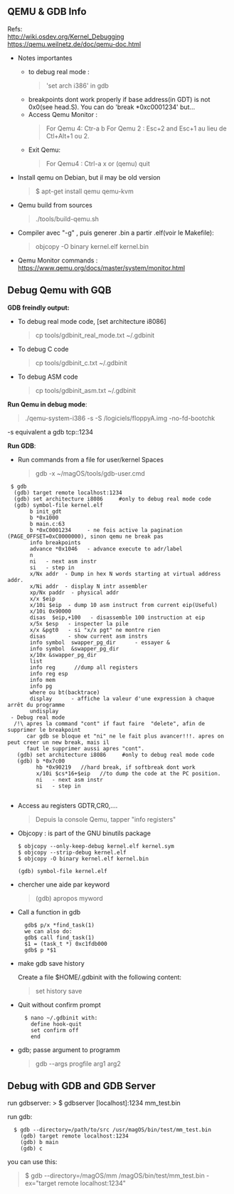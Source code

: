 ## QEMU & GDB Info
Refs:  
  http://wiki.osdev.org/Kernel_Debugging  
  https://qemu.weilnetz.de/doc/qemu-doc.html  

- Notes importantes
   - to debug real mode : 
     > 'set arch i386' in gdb
   - breakpoints dont work properly if  base address(in GDT) is not 0x0(see head.S). You can do 'break *0xc0001234' but...
   - Access Qemu Monitor :
     > For Qemu 4: Ctr-a b 
     > For Qemu 2 : Esc+2 and Esc+1 au lieu de Ctl+Alt+1 ou 2. 
   - Exit Qemu:
     > For Qemu4 : Ctrl-a x
     or 
     > (qemu) quit
     
  
- Install qemu on Debian, but il may be old version
  > $ apt-get install qemu qemu-kvm
  
- Qemu build from sources
  > ./tools/build-qemu.sh
  
- Compiler avec "-g" , puis generer .bin a partir .elf(voir le Makefile):
  > objcopy -O binary  kernel.elf kernel.bin

- Qemu Monitor commands : https://www.qemu.org/docs/master/system/monitor.html


## Debug Qemu with  GQB

**GDB freindly output:**
  - To debug real mode code, [set architecture i8086]
    > cp tools/gdbinit_real_mode.txt ~/.gdbinit
  - To debug C code
    > cp tools/gdbinit_c.txt ~/.gdbinit  
  - To debug ASM code
    > cp tools/gdbinit_asm.txt ~/.gdbinit


**Run Qemu in debug mode**:

> ./qemu-system-i386 -s -S /logiciels/floppyA.img -no-fd-bootchk 

-s equivalent a gdb tcp::1234



**Run GDB**:
- Run commands from a file for user/kernel Spaces
  > gdb -x ~/magOS/tools/gdb-user.cmd

~~~
 $ gdb
  (gdb) target remote localhost:1234
  (gdb) set architecture i8086     #only to debug real mode code
  (gdb) symbol-file kernel.elf
       b init_gdt
       b *0x1000
       b main.c:63
       b *0xC0001234     - ne fois active la pagination (PAGE_OFFSET=0xC0000000), sinon qemu ne break pas
       info breakpoints
       advance *0x1046   - advance execute to adr/label
       n
       ni   - next asm instr
       si   - step in 
       x/Nx addr  - Dump in hex N words starting at virtual address addr. 
       x/Ni addr  - display N intr assembler
       xp/Nx paddr  - physical addr
       x/x $eip
       x/10i $eip  - dump 10 asm instruct from current eip(Useful)
       x/10i 0x90000
       disas  $eip,+100   - disassemble 100 instruction at eip
       x/5x $esp   - inspecter la pile 
       x/x &pgt0   - si "x/x pgt" ne montre rien
       disas       - show current asm instrs
       info symbol  swapper_pg_dir      - essayer &
       info symbol  &swapper_pg_dir
       x/10x &swapper_pg_dir
       list
       info reg      //dump all registers
       info reg esp
       info mem
       info pg
       where ou bt(backtrace)
       display 	  	- affiche la valeur d'une expression à chaque arrêt du programme
       undisplay
 - Debug real mode
  /!\ apres la command "cont" if faut faire  "delete", afin de supprimer le breakpoint
      car gdb se bloque et "ni" ne le fait plus avancer!!!. apres on peut creer un new break, mais il
      faut le supprimer aussi apres "cont".
   (gdb) set architecture i8086     #only to debug real mode code
   (gdb) b *0x7c00
         hb *0x90219   //hard break, if softbreak dont work
         x/10i $cs*16+$eip   //to dump the code at the PC position.
         ni   - next asm instr
         si   - step in 
       
~~~



 
- Access au registers GDTR,CR0,.... 
     > Depuis la console Qemu, tapper "info registers"


- Objcopy :  is part of the GNU binutils package  
    ~~~
    $ objcopy --only-keep-debug kernel.elf kernel.sym  
    $ objcopy --strip-debug kernel.elf  
    $ objcopy -O binary kernel.elf kernel.bin  
  
    (gdb) symbol-file kernel.elf     
    ~~~
- chercher une aide par keyword
  > (gdb) apropos myword

- Call a function in gdb
  ~~~
    gdb$ p/x *find_task(1)
    we can also do:
    gdb$ call find_task(1)
    $1 = (task_t *) 0xc1fdb000
    gdb$ p *$1
  ~~~

- make gdb save history

    Create a file $HOME/.gdbinit with the following content:
    >set history save
    
- Quit without confirm prompt
  ~~~
    $ nano ~/.gdbinit with:
      define hook-quit
      set confirm off
      end
  ~~~

- gdb; passe argument to programm
  > gdb --args progfile arg1 arg2

## Debug with GDB and GDB Server
  run gdbserver: 
    > $ gdbserver [localhost]:1234 mm_test.bin
  
  run gdb:
  ~~~
    $ gdb --directory=/path/to/src /usr/magOS/bin/test/mm_test.bin
      (gdb) target remote localhost:1234
      (gdb) b main
      (gdb) c
  ~~~
  
  you can use this:
  > $ gdb --directory=/magOS/mm /magOS/bin/test/mm_test.bin -ex="target remote localhost:1234"



